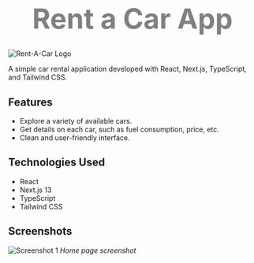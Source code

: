 # <p align="center"><span style="color: grey; font-size: 2em;">Rent a Car App</span></p>

![Rent-A-Car Logo](https://i.imgur.com/2UrQga4.png)

A simple car rental application developed with React, Next.js, TypeScript, and Tailwind CSS.

## Features

- Explore a variety of available cars.
- Get details on each car, such as fuel consumption, price, etc.
- Clean and user-friendly interface.

## Technologies Used

- React
- Next.js 13
- TypeScript
- Tailwind CSS

## Screenshots

![Screenshot 1](https://i.imgur.com/mRGPqgO.png)
*Home page screenshot*
